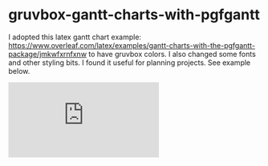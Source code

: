 # gruvbox-gantt-charts-with-pgfgantt
I adopted this latex gantt chart example: https://www.overleaf.com/latex/examples/gantt-charts-with-the-pgfgantt-package/jmkwfxrnfxnw
to have gruvbox colors. I also changed some fonts and other styling bits. 
I found it useful for planning projects. See example below. 

![alt text](https://github.com/self-supervisor/gruvbox-gantt-charts-with-pgfgantt/blob/main/main.pdf?raw=true)
